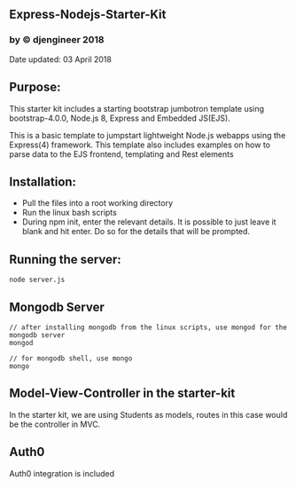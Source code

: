 ## Express-Nodejs-Starter-Kit 
### by © djengineer 2018
Date updated: 03 April 2018

## Purpose:
This starter kit includes a starting bootstrap jumbotron template using bootstrap-4.0.0, Node.js 8, Express and Embedded JS(EJS).

This is a basic template to jumpstart lightweight Node.js webapps using the Express(4) framework.
This template also includes examples on how to parse data to the EJS frontend, templating and Rest elements

## Installation:
- Pull the files into a root working directory
- Run the linux bash scripts
- During npm init, enter the relevant details. It is possible to just leave it blank and hit enter. Do so for the details that will be prompted.

## Running the server:
```
node server.js
```

## Mongodb Server
```
// after installing mongodb from the linux scripts, use mongod for the mongodb server
mongod

// for mongodb shell, use mongo 
mongo
```
## Model-View-Controller in the starter-kit
In the starter kit, we are using Students as models, routes in this case would be the controller in MVC.

## Auth0
Auth0 integration is included